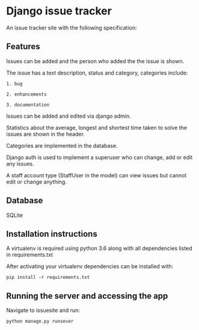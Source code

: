 # Django issue tracker

An issue tracker site with the following specification:

## Features

Issues can be added and the person who added the the issue is shown.

The issue has a text description, status and category, categories include:

    1. bug

    2. enhancements

    3. documentation



Issues can be added and edited via django admin.


Statistics about the average, longest and shortest time taken to solve the issues are shown in the header.


Categories are implemented in the database.


Django auth is used to implement a superuser who can change, add or edit any issues.

A staff account type (StaffUser in the model) can view issues but cannot edit or change anything.



## Database

SQLite


## Installation instructions

A virtualenv is required using python 3.6 along with all dependencies listed in requirements.txt


After activating your virtualenv dependencies can be installed with:

`pip install -r requirements.txt`


## Running the server and accessing the app

Navigate to issuesite and run:

`python manage.py runsever`

